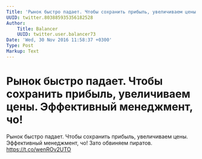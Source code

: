 ```yaml
---
Title: 'Рынок быстро падает. Чтобы сохранить прибыль, увеличиваем цены. Эффективный менеджмент, чо!'
UUID: twitter.803885935356182528
Author:
    Title: Balancer
    UUID: twitter.user.balancer73
Date: 'Wed, 30 Nov 2016 11:58:37 +0300'
Type: Post
Markup: Text
---
```


# Рынок быстро падает. Чтобы сохранить прибыль, увеличиваем цены. Эффективный менеджмент, чо!

Рынок быстро падает. Чтобы сохранить прибыль, увеличиваем
цены. Эффективный менеджмент, чо! Зато обвиняем пиратов.
https://t.co/wenROv2UTO